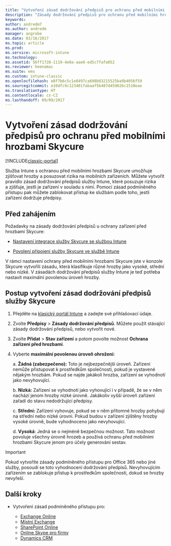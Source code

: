 ```yaml
---
title: "Vytvoření zásad dodržování předpisů pro ochranu před mobilními hrozbami Skycure"
description: "Zásady dodržování předpisů pro ochranu před mobilními hrozbami Skycure se vytvářejí na klasickém portálu Intune."
keywords: 
author: andredm7
ms.author: andredm
manager: angrobe
ms.date: 03/16/2017
ms.topic: article
ms.prod: 
ms.service: microsoft-intune
ms.technology: 
ms.assetid: 56ff1728-1119-4e8a-aae6-ed5c7fafa052
ms.reviewer: heenamac
ms.suite: ems
ms.custom: intune-classic
ms.openlocfilehash: e8f7b6c5c1e8497ca698b83215525ba9b4056f59
ms.sourcegitcommit: e10dfc9c123401fabaaf5b487d459826c1510eae
ms.translationtype: HT
ms.contentlocale: cs-CZ
ms.lasthandoff: 09/09/2017
---
```

# <a name="create-skycure-mobile-threat-defense-compliance-policy"></a>Vytvoření zásad dodržování předpisů pro ochranu před mobilními hrozbami Skycure

[!INCLUDE[classic-portal](../includes/classic-portal.md)]

Služba Intune s ochranou před mobilními hrozbami Skycure umožňuje zjišťovat hrozby a posuzovat rizika na mobilních zařízeních. Můžete vytvořit pravidlo zásad dodržování předpisů služby Intune, které posuzuje rizika a zjišťuje, jestli je zařízení v souladu s nimi. Pomocí zásad podmíněného přístupu pak můžete zablokovat přístup ke službám podle toho, jestli zařízení dodržuje předpisy.

## <a name="before-you-begin"></a>Před zahájením

Požadavky na zásady dodržování předpisů u ochrany zařízení před hrozbami Skycure:

-   [Nastavení integrace služby Skycure se službou Intune](/intune-classic/deploy-use/setup-the-skycure-integration-with-Intune)

-   [Povolení připojení služby Skycure ve službě Intune](/intune-classic/deploy-use/enable-skycure-mobile-threat-defense-in-intune)

V rámci nastavení ochrany před mobilními hrozbami Skycure jste v konzole Skycure vytvořili zásadu, která klasifikuje různé hrozby jako vysoké, střední nebo nízké. V zásadách dodržování předpisů služby Intune je teď potřeba nastavit maximální povolenou úroveň hrozby.

## <a name="to-create-skycure-compliance-policy"></a>Postup vytvoření zásad dodržování předpisů služby Skycure

1.  Přejděte na [klasický portál Intune](https://manage.microsoft.com/) a zadejte své přihlašovací údaje.

2.  Zvolte **Předpisy** &gt; **Zásady dodržování předpisů**. Můžete použít stávající zásady dodržování předpisů, nebo vytvořit nové.

3.  Zvolte **Přidat** &gt; **Stav zařízení** a potom povolte možnost **Ochrana zařízení před hrozbami**.

4.  Vyberte **maximální povolenou úroveň ohrožení:**

    a.  **Žádná (zabezpečeno):** Toto je nejbezpečnější úroveň. Zařízení nemůže přistupovat k prostředkům společnosti, pokud je vystavené nějakým hrozbám. Pokud se najde jakákoli hrozba, zařízení se vyhodnotí jako nevyhovující.

    b.  **Nízká:** Zařízení se vyhodnotí jako vyhovující i v případě, že se v něm nachází jenom hrozby nízké úrovně. Jakákoliv vyšší úroveň zařízení zařadí do stavu nedodržující předpisy.

    c.  **Střední:** Zařízení vyhovuje, pokud se v něm přítomné hrozby pohybují na střední nebo nízké úrovni. Pokud budou v zařízení zjištěny hrozby vysoké úrovně, bude vyhodnoceno jako nevyhovující.

    d.  **Vysoká**: Jedná se o nejméně bezpečnou možnost. Tato možnost povoluje všechny úrovně hrozeb a používá ochranu před mobilními hrozbami Skycure jenom pro účely generování sestav.

> [!IMPORTANT]
> Pokud vytvoříte zásady podmíněného přístupu pro Office 365 nebo jiné služby, posoudí se toto vyhodnocení dodržování předpisů. Nevyhovujícím zařízením se zablokuje přístup k prostředkům společnosti, dokud se hrozby nevyřeší.

## <a name="span-idmonitor-device-threats-classanchorspan-idnext-steps-classanchorspan-idtoc477360344-classanchorspanspanspannext-steps"></a><span id="monitor-device-threats" class="anchor"><span id="next-steps" class="anchor"><span id="_Toc477360344" class="anchor"></span></span></span>Další kroky

-   Vytvoření zásad podmíněného přístupu pro:

    -   [Exchange Online](/intune-classic/deploy-use/restrict-access-to-exchange-online-with-microsoft-intune)
    -   [Místní Exchange](/intune-classic/deploy-use/restrict-access-to-exchange-onpremises-with-microsoft-intune)
    -   [SharePoint Online](/intune-classic/deploy-use/restrict-access-to-sharepoint-online-with-microsoft-intune)
    -   [Online Skype pro firmy](/intune-classic/deploy-use/restrict-access-to-skype-for-business-online-with-microsoft-intune)
    -   [Dynamics CRM](/intune-classic/deploy-use/restrict-access-to-dynamics-crm-online-with-microsoft-intune)
